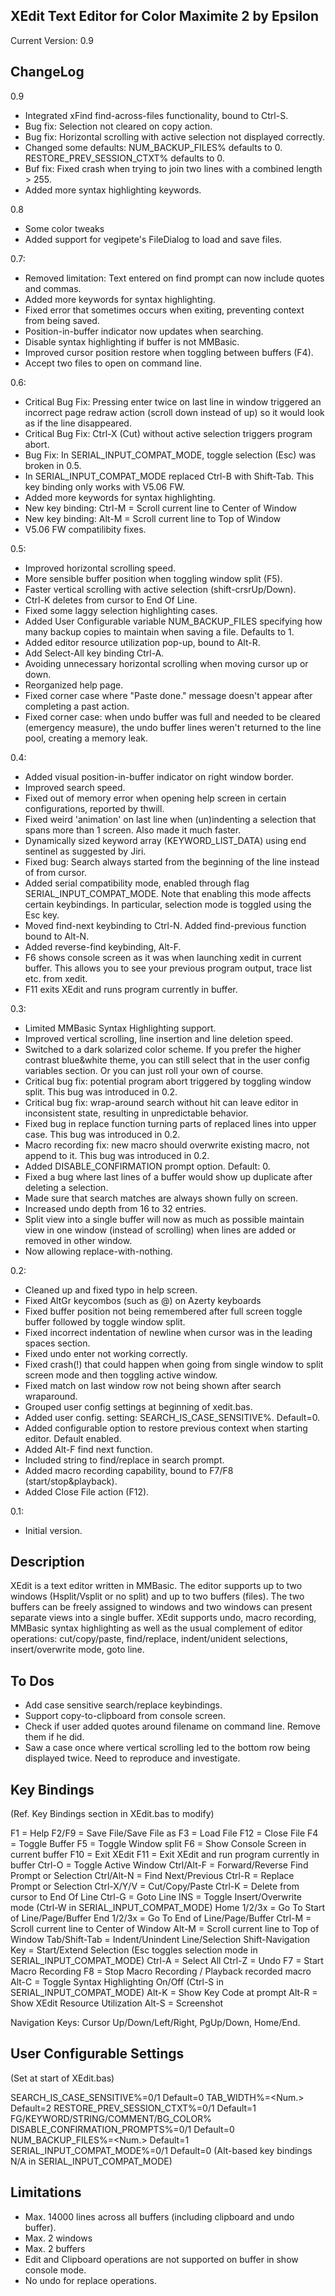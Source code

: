 XEdit Text Editor for Color Maximite 2 by Epsilon
-------------------------------------------------
Current Version: 0.9

ChangeLog
---------
0.9
- Integrated xFind find-across-files functionality, bound to Ctrl-S.
- Bug fix: Selection not cleared on copy action.
- Bug fix: Horizontal scrolling with active selection not displayed correctly.
- Changed some defaults: NUM_BACKUP_FILES% defaults to 0. RESTORE_PREV_SESSION_CTXT% defaults to 0.
- Buf fix: Fixed crash when trying to join two lines with a combined length > 255.
- Added more syntax highlighting keywords.

0.8
- Some color tweaks
- Added support for vegipete's FileDialog to load and save files.

0.7:
- Removed limitation: Text entered on find prompt can now include quotes and commas.
- Added more keywords for syntax highlighting.
- Fixed error that sometimes occurs when exiting, preventing context from being saved.
- Position-in-buffer indicator now updates when searching.
- Disable syntax highlighting if buffer is not MMBasic.
- Improved cursor position restore when toggling between buffers (F4).
- Accept two files to open on command line.

0.6:
- Critical Bug Fix: Pressing enter twice on last line in window triggered an incorrect page
  redraw action (scroll down instead of up) so it would look as if the line disappeared.
- Critical Bug Fix: Ctrl-X (Cut) without active selection triggers program abort.
- Bug Fix: In SERIAL_INPUT_COMPAT_MODE, toggle selection (Esc) was broken in 0.5.
- In SERIAL_INPUT_COMPAT_MODE replaced Ctrl-B with Shift-Tab. This key binding only works
  with V5.06 FW.
- Added more keywords for syntax highlighting.
- New key binding: Ctrl-M = Scroll current line to Center of Window
- New key binding: Alt-M  = Scroll current line to Top of Window
- V5.06 FW compatilibity fixes.
  
0.5:
- Improved horizontal scrolling speed.
- More sensible buffer position when toggling window split (F5).
- Faster vertical scrolling with active selection (shift-crsrUp/Down).
- Ctrl-K deletes from cursor to End Of Line.
- Fixed some laggy selection highlighting cases.
- Added User Configurable variable NUM_BACKUP_FILES specifying how many backup copies to
  maintain when saving a file. Defaults to 1.
- Added editor resource utilization pop-up, bound to Alt-R.
- Add Select-All key binding Ctrl-A.
- Avoiding unnecessary horizontal scrolling when moving cursor up or down.  
- Reorganized help page.
- Fixed corner case where "Paste done." message doesn't appear after completing a past action.
- Fixed corner case: when undo buffer was full and needed to be cleared (emergency measure),
  the undo buffer lines weren't returned to the line pool, creating a memory leak.

0.4:
- Added visual position-in-buffer indicator on right window border.
- Improved search speed.
- Fixed out of memory error when opening help screen in certain configurations, 
  reported by thwill.
- Fixed weird 'animation' on last line when (un)indenting a selection that spans more than
  1 screen. Also made it much faster.
- Dynamically sized keyword array (KEYWORD_LIST_DATA) using end sentinel as suggested by Jiri.
- Fixed bug: Search always started from the beginning of the line instead of from cursor.
- Added serial compatibility mode, enabled through flag SERIAL_INPUT_COMPAT_MODE. Note that
  enabling this mode affects certain keybindings. In particular, selection mode is toggled 
  using the Esc key.
- Moved find-next keybinding to Ctrl-N. Added find-previous function bound to Alt-N.
- Added reverse-find keybinding, Alt-F.
- F6 shows console screen as it was when launching xedit in current buffer. This allows you to
  see your previous program output, trace list etc. from xedit.
- F11 exits XEdit and runs program currently in buffer.

0.3:
- Limited MMBasic Syntax Highlighting support.
- Improved vertical scrolling, line insertion and line deletion speed.
- Switched to a dark solarized color scheme. If you prefer the higher contrast blue&white theme,
  you can still select that in the user config variables section. Or you can just roll your own
  of course.
- Critical bug fix: potential program abort triggered by toggling window split. This bug was 
  introduced in 0.2.
- Critical bug fix: wrap-around search without hit can leave editor in inconsistent state,
  resulting in unpredictable behavior.
- Fixed bug in replace function turning parts of replaced lines into upper case. This bug was
  introduced in 0.2.
- Macro recording fix: new macro should overwrite existing macro, not append to it. This bug was
  introduced in 0.2.
- Added DISABLE_CONFIRMATION prompt option. Default: 0.
- Fixed a bug where last lines of a buffer would show up duplicate after deleting a selection.
- Made sure that search matches are always shown fully on screen.
- Increased undo depth from 16 to 32 entries.
- Split view into a single buffer will now as much as possible maintain view in one window
  (instead of scrolling) when lines are added or removed in other window.
- Now allowing replace-with-nothing.

0.2:
- Cleaned up and fixed typo in help screen.
- Fixed AltGr keycombos (such as @) on Azerty keyboards
- Fixed buffer position not being remembered after full screen toggle buffer followed by toggle
  window split.
- Fixed incorrect indentation of newline when cursor was in the leading spaces section.
- Fixed undo enter not working correctly.
- Fixed crash(!) that could happen when going from single window to split screen mode and 
  then toggling active window.
- Fixed match on last window row not being shown after search wraparound.
- Grouped user config settings at beginning of xedit.bas.
- Added user config. setting: SEARCH_IS_CASE_SENSITIVE%. Default=0. 
- Added configurable option to restore previous context when starting editor. Default enabled.
- Added Alt-F find next function.
- Included string to find/replace in search prompt.
- Added macro recording capability, bound to F7/F8 (start/stop&playback).
- Added Close File action (F12).

0.1:
- Initial version.

Description
-----------
XEdit is a text editor written in MMBasic. The editor supports up to two windows (Hsplit/Vsplit
or no split) and up to two buffers (files). The two buffers can be freely assigned to 
windows and two windows can present separate views into a single buffer.
XEdit supports undo, macro recording, MMBasic syntax highlighting as well as the usual 
complement of editor operations: cut/copy/paste, find/replace, indent/unident selections, 
insert/overwrite mode, goto line.

To Dos
------
- Add case sensitive search/replace keybindings.
- Support copy-to-clipboard from console screen.
- Check if user added quotes around filename on command line. Remove them if he did.
- Saw a case once where vertical scrolling led to the bottom row being displayed twice. Need to reproduce and investigate.

Key Bindings
------------
(Ref. Key Bindings section in XEdit.bas to modify)

F1          = Help
F2/F9       = Save File/Save File as
F3          = Load File
F12         = Close File
F4          = Toggle Buffer
F5          = Toggle Window split
F6          = Show Console Screen in current buffer
F10         = Exit XEdit
F11         = Exit XEdit and run program currently in buffer
Ctrl-O      = Toggle Active Window
Ctrl/Alt-F  = Forward/Reverse Find Prompt or Selection
Ctrl/Alt-N  = Find Next/Previous
Ctrl-R      = Replace Prompt or Selection
Ctrl-X/Y/V  = Cut/Copy/Paste
Ctrl-K      = Delete from cursor to End Of Line
Ctrl-G      = Goto Line
INS         = Toggle Insert/Overwrite mode (Ctrl-W in SERIAL_INPUT_COMPAT_MODE)
Home 1/2/3x = Go To Start of Line/Page/Buffer
End 1/2/3x  = Go To End of Line/Page/Buffer
Ctrl-M      = Scroll current line to Center of Window
Alt-M       = Scroll current line to Top of Window
Tab/Shift-Tab = Indent/Unindent Line/Selection
Shift-Navigation Key = Start/Extend Selection
(Esc toggles selection mode in SERIAL_INPUT_COMPAT_MODE)
Ctrl-A      = Select All
Ctrl-Z      = Undo
F7          = Start Macro Recording
F8          = Stop Macro Recording / Playback recorded macro
Alt-C       = Toggle Syntax Highlighting On/Off (Ctrl-S in SERIAL_INPUT_COMPAT_MODE)
Alt-K       = Show Key Code at prompt
Alt-R       = Show XEdit Resource Utilization
Alt-S       = Screenshot

Navigation Keys: Cursor Up/Down/Left/Right, PgUp/Down, Home/End.

User Configurable Settings 
--------------------------
(Set at start of XEdit.bas)

SEARCH_IS_CASE_SENSITIVE%=0/1      Default=0
TAB_WIDTH%=<Num.>                  Default=2
RESTORE_PREV_SESSION_CTXT%=0/1     Default=1
FG/KEYWORD/STRING/COMMENT/BG_COLOR%
DISABLE_CONFIRMATION_PROMPTS%=0/1  Default=0
NUM_BACKUP_FILES%=<Num.>           Default=1
SERIAL_INPUT_COMPAT_MODE%=0/1      Default=0
(Alt-based key bindings N/A in SERIAL_INPUT_COMPAT_MODE)

Limitations
-----------
- Max. 14000 lines across all buffers (including clipboard and undo buffer).
- Max. 2 windows
- Max. 2 buffers
- Edit and Clipboard operations are not supported on buffer in show console mode.
- No undo for replace operations.

                                               
